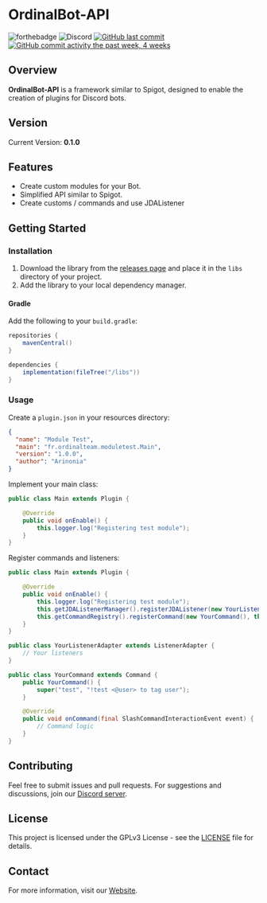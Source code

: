 
# OrdinalBot-API

![forthebadge](https://forthebadge.com/images/badges/made-with-java.svg)
![Discord](https://img.shields.io/badge/Discord-5865F2?style=for-the-badge&logo=discord&logoColor=white)
[![GitHub last commit](https://img.shields.io/github/last-commit/Ordinal-Team/OrdinalBot-API.svg?style=flat)]()
[![GitHub commit activity the past week, 4 weeks](https://img.shields.io/github/commit-activity/y/Ordinal-Team/OrdinalBot-API.svg?style=flat)]() 

## Overview
**OrdinalBot-API** is a framework similar to Spigot, designed to enable the creation of plugins for Discord bots.

## Version
Current Version: **0.1.0**

## Features
- Create custom modules for your Bot.
- Simplified API similar to Spigot.
- Create customs / commands and use JDAListener

## Getting Started

### Installation
1. Download the library from the [releases page](https://github.com/Ordinal-Team/OrdinalBot-API/releases) and place it in the `libs` directory of your project.
2. Add the library to your local dependency manager.

#### Gradle
Add the following to your `build.gradle`:
```groovy
repositories {
    mavenCentral()
}

dependencies {
    implementation(fileTree("/libs"))
}
```


### Usage
Create a `plugin.json` in your resources directory:
```json
{
  "name": "Module Test",
  "main": "fr.ordinalteam.moduletest.Main",
  "version": "1.0.0",
  "author": "Arinonia"
}
```

Implement your main class:
```java
public class Main extends Plugin {

    @Override
    public void onEnable() {
        this.logger.log("Registering test module");
    }
}
```

Register commands and listeners:
```java
public class Main extends Plugin {

    @Override
    public void onEnable() {
        this.logger.log("Registering test module");
        this.getJDAListenerManager().registerJDAListener(new YourListenerAdapter());
        this.getCommandRegistry().registerCommand(new YourCommand(), this);
    }
}

public class YourListenerAdapter extends ListenerAdapter {
    // Your listeners
}

public class YourCommand extends Command {
    public YourCommand() {
        super("test", "!test <@user> to tag user");
    }

    @Override
    public void onCommand(final SlashCommandInteractionEvent event) {
        // Command logic
    }
}
```

## Contributing
Feel free to submit issues and pull requests. For suggestions and discussions, join our [Discord server](https://discord.gg/XQnNJYv).

## License
This project is licensed under the GPLv3 License - see the [LICENSE](LICENSE) file for details.

## Contact
For more information, visit our [Website](http://185.229.220.75:8090/).
